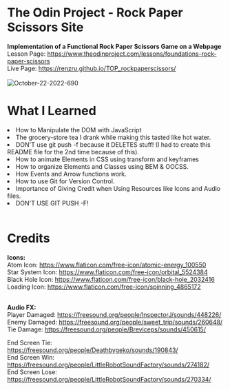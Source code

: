 # The Odin Project - Rock Paper Scissors Site

**Implementation of a Functional Rock Paper Scissors Game on a Webpage** <br>
Lesson Page: https://www.theodinproject.com/lessons/foundations-rock-paper-scissors <br>
Live Page: https://renzru.github.io/TOP_rockpaperscissors/ <br>
<br> ![October-22-2022-690](https://user-images.githubusercontent.com/112093726/197367280-b2b74eb0-648d-4034-a718-1c6d3761ddb1.gif) <br>

<h1> What I Learned </h1>
<li> How to Manipulate the DOM with JavaScript <br>
<li> The grocery-store tea I drank while making this tasted like hot water. <br>
<li> DON'T use git push -f because it DELETES stuff! (I had to create this README file for the 2nd time because of this).<br>
<li> How to animate Elements in CSS using transform and keyframes <br>
<li> How to organize Elements and Classes using BEM & OOCSS. <br>
<li> How Events and Arrow functions work. <br>
<li> How to use Git for Version Control. <br>
<li> Importance of Giving Credit when Using Resources like Icons and Audio files. <br>
<li> DON'T USE GIT PUSH -F! <br> <br>

<h1> Credits </h1> 
  
**Icons:**  <br>
Atom Icon: https://www.flaticon.com/free-icon/atomic-energy_100550 <br>
Star System Icon: https://www.flaticon.com/free-icon/orbital_5524384 <br>
Black Hole Icon: https://www.flaticon.com/free-icon/black-hole_2032416 <br>
Loading Icon: https://www.flaticon.com/free-icon/spinning_4865172 <br> <br>

**Audio FX:** <br>
Player Damaged: https://freesound.org/people/InspectorJ/sounds/448226/ <br>
Enemy Damaged: https://freesound.org/people/sweet_trip/sounds/260648/ <br>
Tie Damage: https://freesound.org/people/Breviceps/sounds/450615/ <br>

End Screen Tie: https://freesound.org/people/Deathbygeko/sounds/190843/ <br>
End Screen Win: https://freesound.org/people/LittleRobotSoundFactory/sounds/274182/ <br>
End Screen Lose: https://freesound.org/people/LittleRobotSoundFactory/sounds/270334/ <br>





